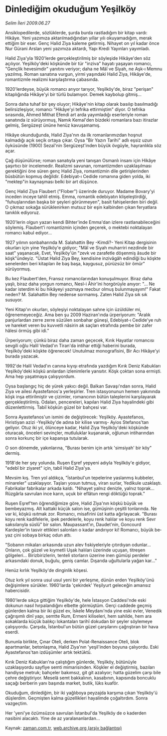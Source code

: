 # Dinlediğim okuduğum Yeşilköy

*Selim İleri 2009.06.27*

<tr><td class="metin" colspan="2" style="padding-top: 20px; padding-left: 5px; padding-right: 10px;">Ansiklopedilerde, sözlüklerde, şurda burda rastladığım bir ki­tap vardı: Hikâye. Yeni yazımıza aktarılmadığından yıllar yılı okuyamadığım, merak ettiğim bir eser. Genç Halid Ziya kaleme getir­miş. Nihayet on yıl kadar önce Nur Gürani Arslan yeni yazımıza ak­tardı, Yapı Kredi Yayınları yayımladı.</td></tr><tr><td class="metin" colspan="2" style="padding-top: 20px; padding-left: 5px; padding-right: 10px;"><p>Halid Ziya'yla 1920'lerde gerçekleştirilmiş bir söyleşide Hikâye'den söz açılıyor. Yeşilköy'deki köşkünde bir tür "inziva" hayatı yaşayan romancı, "Gençlik hevesimdir" yanıtını veriyor; daha ne Mâî ve Siyah, ne Aşk-ı Memnu yazılmış. Roman sanatına vurgun, yirmi yaşındaki Halid Ziya, Hikâye'de, romantizmle realizmi karşılaş­tırma çabasında.
<p>1920'lerdeyse, büyük romancı arıyor tarıyor, Yeşilköy'de, biraz "perişan" kitaplığında Hikâye'yi bir türlü bulamıyor. Demek kaybolup gitmiş...
<p>Sonra daha tuhaf bir şey oluyor; Hikâye'nin kitap olarak bası­lıp basılmadığı belirsizleşiyor, romancı "Hikâye'yi tefrika ettir­miştim" diyor. O tefrika sırasında, Ahmed Mithat Efendi art arda yayımladığı eserleriyle roman sanatında iz sürüyormuş, Namık Kemal'den bizdeki romanlara bazı itirazlar gelmiş, Sergüzeşt ününe henüz kavuşamamış.
<p>Hikâye okunduğunda, Halid Ziya'nın da ilk romanlarımızdan hoş­nut kalmadığı açık seçik ortaya çıkar. Oysa "Bir Yazın Tarihi" ad­lı eşsiz uzun öyküsünde (1900) Sezaî'nin Sergüzeşt'inden büyük övgüyle, hayranlıkla söz açar.
<p>Çağ düşünülürse; roman sanatıyla yeni tanışan Osmanlı insanı için Hikâye şaşırtıcı bir incelemedir. Realizmi savunan, romantizm­den uzaklaşılması gerektiğini öne süren genç Halid Ziya, romantiz­min dile getirişlerinden büsbütün kopmuş değildir. Edebiyat-ı Cedi­de romanına giden yolda, iki "mektep"in kaynaşması belki bir art düşünce.
<p>Genç Halid Ziya Flaubert ("Flober") üzerinde duruyor. Madame Bovary'yi inceden inceye tahlil etmiş. Emma, romantik edebiyatın klişeleştirdiği, "fuhuşlarından başka bir şeyleri görünmeyen", basit fahişelerden biri değil. O çıkmaz sokağa sürüklenirken mutsuz bir eşin kalbinden çıkan feryatlara tanıklık ediyoruz.
<p>1920'lerin olgun yazarı kendi Bihter'inde Emma'dan izlere rastlanabileceğini söylemiş. Flaubert'i romantizmin içinden geçe­rek, o mektebi noktalayan romancı kabul ediyor...
<p>1927 yılının sonbaharında M. Salahattin Bey -Kimdi?- Yeni Kitap dergisinin okurları için yine Yeşilköy'e gidiyor; "Mâî ve Si­yah muharriri nezdinde bir saat" yaşanacak. Evet, Yeşilköy'ün "zevk ve zarafetle döşenmiş âsude bir köşk"ündeyiz. "Üstat Halid Ziya Bey, kendisine inzivâgâh edindiği bu köşkte senelerden beri kitapları ile baş başa, kaygusuz, pürüzsüz bir ömür" sürüyormuş.
<p>Bu kez Flaubert'den, Fransız romancılarından konuşulmuyor. Bi­raz daha yaşlı, biraz daha yorgun romancı, Nesl-i Âhir'ini horgörüyle anıyor: "... Ne kadar isterdim ki bu hikâyeyi yazmaya mecbur olmuş bulunmayayım!" Fakat neden? M. Salahattin Bey nedense sormamış. Zaten Halid Ziya sık sık susuyor.
<p>Yeni Kitap'ın okurları, söyleşiyi noktalayan sahne için üzüldü­ler mi, öğrenemeyeceğiz. Ama ben şu 2009 Haziran'ında ürperiyorum: "Aralık panjurlardan zerre zerre süzülen sonbahar güneşi, Edebiyat-ı Cedide'ye ruh ve hareket veren bu kuvvetli nâsirin ak saçları etra­fında pembe bir zafer hâlesi örmüş gibi idi."
<p>Ürperiyorum; çünkü biraz daha zaman geçecek, Kırık Hayatlar romancısı sevgili oğlu Halil Vedad'ın Tiran'da intihar ettiği habe­rini burada, Yeşilköy'deki köşkte öğrenecek! Unutulmaz monografisini, Bir Acı Hikâye'yi burada yazacak.
<p>1992'de Halil Vedad'ın canına kıyışı etrafında yazdığım Kırık Deniz Kabukları Yeşilköy'deki köşkü anılardan izlenimlerle yan­sıtır. Köşk çoktan sona ermişti. Ama hep yaşatmaya çalışıyordum.
<p>Oysa başlangıç hiç de yürek yakıcı değil. Balkan Savaşı'ndan sonra, Halid Ziya ve ailesi Ayastefanos'a yerleşirler. Tren istasyo­nunun hemen yakınında köşk inşa ettirilmiştir ve çizimler, romancı­nın bütün taleplerini karşılayarak gerçekleştirilmiş. Odaları, pence­releri, kapıları Halid Ziya hayalindeki gibi düzenlettirmiş. Tabiî köşkün güzel bir bahçesi var.
<p>Sonra Ayastefanos'un ismini de değiştirecek: Yeşilköy. Ayastefanos, Hıristiyan azizi -Yeşilköy'de adına bir kilise varmış- Ayios Stefanos'tan geliyor. Otuz iki yıl, ölünceye kadar, Halid Ziya Ye­şilköy'deki köşkünde oturacak, önceleri sevinçler, mutluluklar ku­şanarak, oğlunun intiharından sonra korkunç bir içe kapanışa tutularak.
<p>O son dönemde, yakınlarına, "Burası benim için artık 'simsiyah' bir köy" dermiş.
<p>1918'de her şey yolunda. Ruşen Eşref yepyeni adıyla Yeşilköy'e gidiyor, "edebî bir ziyaret" için, tabiî Halid Ziya'ya.
<p>Mevsim kış. Tren yol aldıkça, "İstanbul'un tepelerine yaslan­mış kubbeler, minareler" uzaklaşıyor. Taşları yosun tutmuş, viran surlar, Yedikule uzaklaştı. Fabrikalar fabrikalar arkada kaldı. "Nihayet yalnız denizle, yalnız toprak... Rüzgârla savrulan ince karın, uçuk bir eflâtun rengi döktüğü toprak."
<p>Ruşen Eşref'ten öğrendiğimize göre, Halid Ziya'nın köşkü büyük ve bembeyazmış. Alt kattaki küçük salon ise, gümüşinin çeşitli ton­larında. Ne var ki, köşkü ısıtmak zor. Romancı, misafirini üst kat­ta ağırlayacak. "Burası koyu renk kadifelerle, ipek perdeler­le, koyu renk halılar ve koyu renk Sevr saksılarıyla süslü" bir sa­lon. Maupassant'ın, Daudet'nin, Goncourd Kardeşler'in tasvir ettikleri salonları o kadar andırıyor ki! Romancı, büyük be­yaz çini sobaya birkaç odun attı.
<p>"Sobanın mikaları arkasında uzun alev fıskiyeleriyle çıtırdıyan odunlar... Onların, çok güzel ve kıymetli Uşak halıları üzerin­de uçuşan, titreşen gölgeleri... Birizbirizlerin, tenteli storların üzerine inen gümüşi perdeler arkasındaki donuk, buğulu, geniş cam­lar. Dışarıda uğultularla yağan kar..."
<p>Henüz kırlık Yeşilköy'de dinginlik köşesi.
<p>Otuz kırk yıl sonra usul usul yeni bir yerleşme, dünün erden Yeşilköy'ünü değişimlere sürükler. 1960'larda 'çekirdek' Yeşilyurt geleceğin amansız habercisidir.
<p>1980'lerde sıkça gittiğim Yeşilköy'de, hele İstasyon Caddesi'nde eski dokunun nasıl hırpalandığını elbette görmüştüm. Gerçi cadde­de geçmiş günlerden kalma bir iki güzel ev, İskele Meydanı'nda yine eski evler, Venedik çağrışımlı dinî yapı, semtte Rum, Ermeni kili­seleri, hem sahilde, hem ara sokaklarda küçük balıkçı lokantaları tarihî dokudan bir şeyler söylemeye çalışıyordu. Çarşıda, İstanbul'un bütün güzel çarşılarını çağrıştıran bir hava eserdi.
<p>Bununla birlikte, Çınar Oteli, derken Polat-Renaissance Oteli, blok apartmanlar, betonlaşma, Halid Ziya'nın 'yeşil'inden boyuna çalıyordu. Eski Ayastefanos'tan izdüşümler artık tektüktü.
<p>Kırık Deniz Kabukları'na çalıştığım günlerde, Yeşilköy, bütü­nüyle uzaklaşıyordu sayfiye semti mimarisinden. Köşkler el değiş­tirmiş, bazıları handiyse metruk; bahçeler bakımsız, git git azalı­yor; hatta güzelim çarşı bile çehre değiştiriyor. Meselâ semt bak­kalının, kasabının, kapısında boncuklu saçağı berberin yanı başın­da market, butik, lüks kuaför.
<p>Okuduğum, dinlediğim, bir iki yağlıboya peyzajda karşıma çı­kan Yeşilköy'ü düşlerdim. Geçmişten kalma güzellikleri hayalimde çoğaltırdım. Sonra vazgeçtim.
<p>Her 'yeni'ye özümsüzce savrulan İstanbul'da Yeşilköy de o kaderden nasibini alacaktı. Yine de az yaralananlardan...<br/></p></p></p></p></p></p></p></p></p></p></p></p></p></p></p></p></p></p></p></p></p></p></p></p></p></p></td></tr>

Kaynak: [zaman.com.tr](http://zaman.com.tr/yazar.do?yazino=863273), [web.archive.org (arşiv bağlantısı)](http://web.archive.org/web/20090629204049/http://www.zaman.com.tr:80/yazar.do?yazino=863273)
